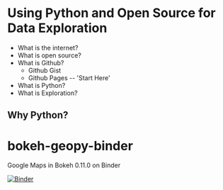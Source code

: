 # Using Python and Open Source for Data Exploration

* What is the internet?
* What is open source?
* What is Github?
  * Github Gist
  * Github Pages -- 'Start Here'
* What is Python?
* What is Exploration?



## Why Python?



# bokeh-geopy-binder

Google Maps in Bokeh 0.11.0 on Binder

[![Binder](http://mybinder.org/badge.svg)](http://mybinder.org/repo/tonyfast/bokeh-geopy-binder)

